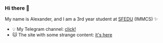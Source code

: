 ### Hi there 👋
My name is Alexander, and I am a 3rd year student at [SFEDU](https://sfedu.ru) (IMMCS) ✨ <br>
- 💡 My Telegram channel: [click!](https://t.me/aleqsanbr)
- 🐱 The site with some strange content: [it's here](https://u-pov.ru)

<!--
**aleqsanbr/aleqsanbr** is a ✨ _special_ ✨ repository because its `README.md` (this file) appears on your GitHub profile.

Here are some ideas to get you started:

- 🔭 I’m currently working on ...
- 🌱 I’m currently learning ...
- 👯 I’m looking to collaborate on ...
- 🤔 I’m looking for help with ...
- 💬 Ask me about ...
- 📫 How to reach me: ...
- 😄 Pronouns: ...
- ⚡ Fun fact: ...
-->
